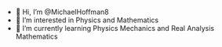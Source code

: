 - 👋 Hi, I’m @MichaelHoffman8
- 👀 I’m interested in Physics and Mathematics
- 🌱 I’m currently learning Physics Mechanics and Real Analysis Mathematics

<!---
MichaelHoffman8/MichaelHoffman8 is a ✨ special ✨ repository because its `README.md` (this file) appears on your GitHub profile.
You can click the Preview link to take a look at your changes.
--->
